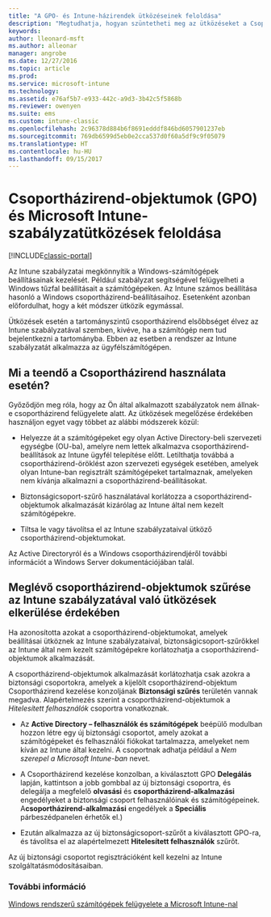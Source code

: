```yaml
---
title: "A GPO- és Intune-házirendek ütközéseinek feloldása"
description: "Megtudhatja, hogyan szüntetheti meg az ütközéseket a Csoportházirend és az Intune konfigurációs szabályzatai között."
keywords: 
author: lleonard-msft
ms.author: alleonar
manager: angrobe
ms.date: 12/27/2016
ms.topic: article
ms.prod: 
ms.service: microsoft-intune
ms.technology: 
ms.assetid: e76af5b7-e933-442c-a9d3-3b42c5f5868b
ms.reviewer: owenyen
ms.suite: ems
ms.custom: intune-classic
ms.openlocfilehash: 2c96378d884b6f8691edddf846bd6057901237eb
ms.sourcegitcommit: 769db6599d5eb0e2cca537d0f60a5df9c9f05079
ms.translationtype: HT
ms.contentlocale: hu-HU
ms.lasthandoff: 09/15/2017
---
```

# <a name="resolve-group-policy-objects-gpo-and-microsoft-intune-policy-conflicts"></a>Csoportházirend-objektumok (GPO) és Microsoft Intune-szabályzatütközések feloldása

[!INCLUDE[classic-portal](../includes/classic-portal.md)]

Az Intune szabályzatai megkönnyítik a Windows-számítógépek beállításainak kezelését. Például szabályzat segítségével felügyelheti a Windows tűzfal beállításait a számítógépeken. Az Intune számos beállítása hasonló a Windows csoportházirend-beállításaihoz. Esetenként azonban előfordulhat, hogy a két módszer ütközik egymással.

Ütközések esetén a tartományszintű csoportházirend elsőbbséget élvez az Intune szabályzatával szemben, kivéve, ha a számítógép nem tud bejelentkezni a tartományba. Ebben az esetben a rendszer az Intune szabályzatát alkalmazza az ügyfélszámítógépen.

## <a name="what-to-do-if-you-are-using-group-policy"></a>Mi a teendő a Csoportházirend használata esetén?
Győződjön meg róla, hogy az Ön által alkalmazott szabályzatok nem állnak-e csoportházirend felügyelete alatt. Az ütközések megelőzése érdekében használjon egyet vagy többet az alábbi módszerek közül:

-   Helyezze át a számítógépeket egy olyan Active Directory-beli szervezeti egységbe (OU-ba), amelyre nem lettek alkalmazva csoportházirend-beállítások az Intune ügyfél telepítése előtt. Letilthatja továbbá a csoportházirend-öröklést azon szervezeti egységek esetében, amelyek olyan Intune-ban regisztrált számítógépeket tartalmaznak, amelyeken nem kívánja alkalmazni a csoportházirend-beállításokat.

-   Biztonságicsoport-szűrő használatával korlátozza a csoportházirend-objektumok alkalmazását kizárólag az Intune által nem kezelt számítógépekre.

-   Tiltsa le vagy távolítsa el az Intune szabályzataival ütköző csoportházirend-objektumokat.

Az Active Directoryról és a Windows csoportházirendjéről további információt a Windows Server dokumentációjában talál.

## <a name="how-to-filter-existing-gpos-to-avoid-conflicts-with-intune-policy"></a>Meglévő csoportházirend-objektumok szűrése az Intune szabályzatával való ütközések elkerülése érdekében
Ha azonosította azokat a csoportházirend-objektumokat, amelyek beállításai ütköznek az Intune szabályzataival, biztonságicsoport-szűrőkkel az Intune által nem kezelt számítógépekre korlátozhatja a csoportházirend-objektumok alkalmazását.

<!--- ### Use WMI filters
WMI filters selectively apply GPOs to computers that satisfy the conditions of a query. To apply a WMI filter, deploy a WMI class instance to all PCs in the enterprise before you enroll any PCs in the Intune service.

#### To apply WMI filters to a GPO

1.  Create a management object file by copying and pasting the following into a text file, and then saving it to a convenient location as **WIT.mof**. The file contains the WMI class instance that you deploy to PCs that you want to enroll in the Intune service.

    ```
    //Beginning of MOF file.
    #pragma classflags("forceupdate")
    #pragma namespace ("\\\\.\\Root")
    instance of __Namespace
    {
       Name = "WindowsIntune";
    };

    #pragma namespace ("\\\\.\\Root\\WindowsIntune")
    [
       Description("This class defines Microsoft Intune common properties")
    ]
    class WindowsIntune_ManagedNode
    {
       [ read, Description("This defines whether Microsoft Intune Policy is enabled"): DisableOverride ToSubClass ]
       boolean WindowsIntunePolicyEnabled;
       [ read, key, Description("This property defines the version." "Example: 1.0"): ToSubClass ]
       string Version;
    };

    instance of WindowsIntune_ManagedNode
    {
       Version = "1.0";
       WindowsIntunePolicyEnabled = 1;
    };
    ```

2.  Use either a startup script or Group Policy to deploy the file. The following is the deployment command for the startup script. The WMI class instance must be deployed before you enroll client PCs in the Intune service.

    **C:/Windows/System32/Wbem/MOFCOMP &lt;path to MOF file&gt;\wit.mof**

3.  Run either of the following commands to create the WMI filters, depending on whether the GPO you want to filter applies to PCs that are managed by using Intune or to PCs that are not managed by using Intune.

    -   For GPOs that apply to PCs that are not managed by using Intune, use the following:

        ```
        Namespace:root\WindowsIntune
        Query:  SELECT WindowsIntunePolicyEnabled FROM WindowsIntune_ManagedNode WHERE WindowsIntunePolicyEnabled=0
        ```

    -   For GPOs that apply to PCs that are managed by Intune, use the following:

        ```
        Namespace:root\WindowsIntune
        Query:  SELECT WindowsIntunePolicyEnabled FROM WindowsIntune_ManagedNode WHERE WindowsIntunePolicyEnabled=1
        ```

4.  Edit the GPO in the Group Policy Management console to apply the WMI filter that you created in the previous step.

    -   For GPOs that should apply only to PCs that you want to manage by using Intune, apply the filter **WindowsIntunePolicyEnabled=1**.

    -   For GPOs that should apply only to PCs that you do not want to manage by using Intune, apply the filter **WindowsIntunePolicyEnabled=0**.

For more information about how to apply WMI filters in Group Policy, see the blog post [Security Filtering, WMI Filtering, and Item-level Targeting in Group Policy Preferences](http://go.microsoft.com/fwlink/?LinkId=177883). --->


A csoportházirend-objektumok alkalmazását korlátozhatja csak azokra a biztonsági csoportokra, amelyek a kijelölt csoportházirend-objektum Csoportházirend kezelése konzoljának **Biztonsági szűrés** területén vannak megadva. Alapértelmezés szerint a csoportházirend-objektumok a *Hitelesített felhasználók* csoportra vonatkoznak.

-   Az **Active Directory – felhasználók és számítógépek** beépülő modulban hozzon létre egy új biztonsági csoportot, amely azokat a számítógépeket és felhasználói fiókokat tartalmazza, amelyeket nem kíván az Intune által kezelni. A csoportnak adhatja például a *Nem szerepel a Microsoft Intune-ban* nevet.

-   A Csoportházirend kezelése konzolban, a kiválasztott GPO **Delegálás** lapján, kattintson a jobb gombbal az új biztonsági csoportra, és delegálja a megfelelő **olvasási** és **csoportházirend-alkalmazási** engedélyeket a biztonsági csoport felhasználóinak és számítógépeinek. A**csoportházirend-alkalmazási** engedélyek a **Speciális** párbeszédpanelen érhetők el.)

-   Ezután alkalmazza az új biztonságicsoport-szűrőt a kiválasztott GPO-ra, és távolítsa el az alapértelmezett **Hitelesített felhasználók** szűrőt.

Az új biztonsági csoportot regisztrációként kell kezelni az Intune szolgáltatásmódosításaiban.

### <a name="see-also"></a>További információ
[Windows rendszerű számítógépek felügyelete a Microsoft Intune-nal](manage-windows-pcs-with-microsoft-intune.md)
